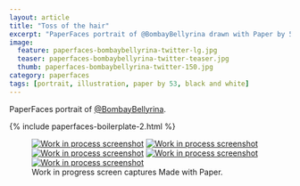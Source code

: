 ```yaml
---
layout: article
title: "Toss of the hair"
excerpt: "PaperFaces portrait of @BombayBellyrina drawn with Paper by 53 on an iPad."
image: 
  feature: paperfaces-bombaybellyrina-twitter-lg.jpg
  teaser: paperfaces-bombaybellyrina-twitter-teaser.jpg
  thumb: paperfaces-bombaybellyrina-twitter-150.jpg
category: paperfaces
tags: [portrait, illustration, paper by 53, black and white]
---
```


PaperFaces portrait of [@BombayBellyrina](http://twitter.com/BombayBellyrina).

{% include paperfaces-boilerplate-2.html %}

<figure class="third">
  <a href="{{ site.url }}/images/paperfaces-bombaybellyrina-process-1-lg.jpg"><img src="{{ site.url }}/images/paperfaces-bombaybellyrina-process-1-600.jpg" alt="Work in process screenshot"></a>
  <a href="{{ site.url }}/images/paperfaces-bombaybellyrina-process-2-lg.jpg"><img src="{{ site.url }}/images/paperfaces-bombaybellyrina-process-2-600.jpg" alt="Work in process screenshot"></a>
  <a href="{{ site.url }}/images/paperfaces-bombaybellyrina-process-3-lg.jpg"><img src="{{ site.url }}/images/paperfaces-bombaybellyrina-process-3-600.jpg" alt="Work in process screenshot"></a>
  <a href="{{ site.url }}/images/paperfaces-bombaybellyrina-process-4-lg.jpg"><img src="{{ site.url }}/images/paperfaces-bombaybellyrina-process-4-600.jpg" alt="Work in process screenshot"></a>
  <a href="{{ site.url }}/images/paperfaces-bombaybellyrina-process-5-lg.jpg"><img src="{{ site.url }}/images/paperfaces-bombaybellyrina-process-5-600.jpg" alt="Work in process screenshot"></a>
  <figcaption>Work in progress screen captures Made with Paper.</figcaption>
</figure>